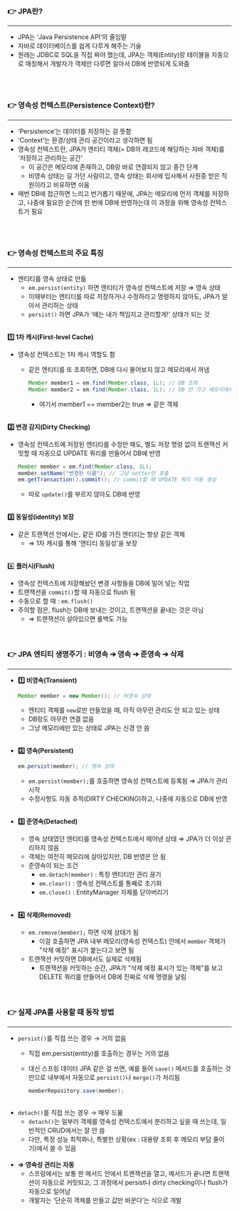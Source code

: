 ### 👉 JPA란?

---

- JPA는 ‘Java Persistence API’의 줄임말
- 자바로 데이터베이스를 쉽게 다루게 해주는 기술
- 원래는 JDBC로 SQL을 직접 짜야 했는데, JPA는 객체(Entity)랑 테이블을 자동으로 매칭해서 개발자가 객체만 다루면 알아서 DB에 반영되게 도와줌
<br>
<br>

### 👉 영속성 컨텍스트(Persistence Context)란?

---

- ‘Persistence’는 데이터를 저장하는 걸 뜻함
- ‘Context’는 환경/상태 관리 공간이라고 생각하면 됨
- 영속성 컨텍스트란, JPA가 엔티티 객체(= DB의 레코드에 해당하는 자바 객체)를 '저장하고 관리하는 공간'
    - 이 공간은 메모리에 존재하고, DB랑 바로 연결되지 않고 중간 단계
    - 비영속 상태는 길 가던 사람이고, 영속 상태는 회사에 입사해서 사원증 받은 직원이라고 비유하면 쉬움
- 매번 DB에 접근하면 느리고 번거롭기 때문에, JPA는 메모리에 먼저 객체를 저장하고, 나중에 필요한 순간에 한 번에 DB에 반영하는데 이 과정을 위해 영속성 컨텍스트가 필요
<br>
<br>

### 👉 영속성 컨텍스트의 주요 특징

---

- 엔티티를 영속 상태로 만듦
    - `em.persist(entity)` 하면 엔티티가 영속성 컨텍스트에 저장 ⇒ 영속 상태
    - 이때부터는 엔티티를 따로 저장하거나 수정하라고 명령하지 않아도, JPA가 알아서 관리하는 상태
    - `persist()` 하면 JPA가 ‘얘는 내가 책임지고 관리할게!’ 상태가 되는 것
    <br>

**1️⃣ 1차 캐시(First-level Cache)**

- 영속성 컨텍스트는 1차 캐시 역할도 함
    - 같은 엔티티를 또 조회하면, DB에 다시 물어보지 않고 메모리에서 꺼냄
        
        ```java
        Member member1 = em.find(Member.class, 1L); // DB 조회
        Member member2 = em.find(Member.class, 1L); // DB 안 가고 메모리에서 가져옴
        ```
        
        - 여기서 member1 == member2는 true ⇒ 같은 객체
        <br>

**2️⃣ 변경 감지(Dirty Checking)**

- 영속성 컨텍스트에 저장된 엔티티를 수정만 해도, 별도 저장 명령 없이 트랜잭션 커밋할 때 자동으로 UPDATE 쿼리를 만들어서 DB에 반영
    
    ```java
    Member member = em.find(Member.class, 1L);
    member.setName("변경된 이름"); // 그냥 setter만 호출
    em.getTransaction().commit(); // commit할 때 UPDATE 쿼리 자동 생성
    ```
    
    - 따로 `update()`를 부르지 않아도 DB에 반영
    <br>

**3️⃣ 동일성(identity) 보장**

- 같은 트랜잭션 안에서는, 같은 ID를 가진 엔티티는 항상 같은 객체
    - ⇒ 1차 캐시를 통해 '엔티티 동일성'을 보장
    <br>

4️⃣ **플러시(Flush)**

- 영속성 컨텍스트에 저장해놨던 변경 사항들을 DB에 밀어 넣는 작업
- 트랜잭션을 `commit()`할 때 자동으로 flush 됨
- 수동으로 할 때 : `em.flush()`
- 주의할 점은, flush는 DB에 보내는 것이고, 트랜잭션을 끝내는 것은 아님
    - ⇒ 트랜잭션이 살아있으면 롤백도 가능
    <br>
    <br>

### 👉 JPA 엔티티 생명주기 : 비영속 ➔ 영속 ➔ 준영속 ➔ 삭제

---

- **1️⃣ 비영속(Transient)**
    
    ```java
    Member member = new Member(); // 비영속 상태
    ```
    
    - 엔티티 객체를 `new`로만 만들었을 때, 아직 아무런 관리도 안 되고 있는 상태
    - DB랑도 아무런 연결 없음
    - 그냥 메모리에만 있는 상태로 JPA는 신경 안 씀
    <br>

- **2️⃣ 영속(Persistent)**
    
    ```java
    em.persist(member); // 영속 상태
    ```
    
    - `em.persist(member);`를 호출하면 영속성 컨텍스트에 등록됨 ⇒ JPA가 관리 시작
    - 수정사항도 자동 추적(DIRTY CHECKING)하고, 나중에 자동으로 DB에 반영
    <br>

- **3️⃣ 준영속(Detached)**
    - 영속 상태였던 엔티티를 영속성 컨텍스트에서 떼어낸 상태 ⇒ JPA가 더 이상 관리하지 않음
    - 객체는 여전히 메모리에 살아있지만, DB 반영은 안 됨
    - 준영속이 되는 조건
        - `em.detach(member)`  : 특정 엔티티만 관리 끊기
        - `em.clear()`  : 영속성 컨텍스트를 통째로 초기화
        - `em.close()`  : EntityManager 자체를 닫아버리기
        <br>

- **4️⃣ 삭제(Removed)**
    - `em.remove(member);` 하면 삭제 상태가 됨
        - 이걸 호출하면 JPA 내부 메모리(영속성 컨텍스트) 안에서 `member` 객체가 "삭제 예정" 표시가 붙는다고 보면 됨
    - 트랜잭션 커밋하면 DB에서도 실제로 삭제됨
        - 트랜잭션을 커밋하는 순간, JPA가 "삭제 예정 표시가 있는 객체"를 보고 DELETE 쿼리를 만들어서 DB에 진짜로 삭제 명령을 날림
        <br>
        <br>

### 👉 실제 JPA를 사용할 때 동작 방법

---

- `persist()`를 직접 쓰는 경우 → 거의 없음
    - 직접 em.persist(entity)를 호출하는 경우는 거의 없음
    - 대신 스프링 데이터 JPA 같은 걸 쓰면, 예를 들어 `save()` 메서드를 호출하는 것만으로 내부에서 자동으로 `persist()`나 `merge()`가 처리됨
        
        ```java
        memberRepository.save(member);
        ```
        <br>
- `detach()`를 직접 쓰는 경우 → 매우 드묾
    - `detach()`는 일부러 객체를 영속성 컨텍스트에서 분리하고 싶을 때 쓰는데, 일반적인 CRUD에서는 잘 안 씀
    - 다만, 특정 성능 최적화나, 특별한 상황(ex : 대용량 조회 후 메모리 부담 줄이기)에서 쓸 수 있음
    <br>
- **⇒ 영속성 관리는 자동**
    - 스프링에서는 보통 한 메서드 안에서 트랜잭션을 열고, 메서드가 끝나면 트랜잭션이 자동으로 커밋되고, 그 과정에서 persist나 dirty checking이나 flush가 자동으로 일어남
    - 개발자는 ‘단순히 객체를 만들고 값만 바꾼다’는 식으로 개발
